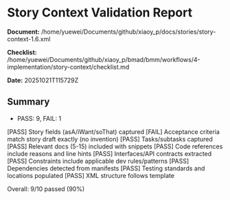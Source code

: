 # Story Context Validation Report

**Document:** /home/yuewei/Documents/github/xiaoy_p/docs/stories/story-context-1.6.xml

**Checklist:** /home/yuewei/Documents/github/xiaoy_p/bmad/bmm/workflows/4-implementation/story-context/checklist.md

**Date:** 20251021T115729Z

## Summary
- PASS: 9, FAIL: 1

[PASS] Story fields (asA/iWant/soThat) captured
[FAIL] Acceptance criteria match story draft exactly (no invention)
[PASS] Tasks/subtasks captured
[PASS] Relevant docs (5-15) included with snippets
[PASS] Code references include reasons and line hints
[PASS] Interfaces/API contracts extracted
[PASS] Constraints include applicable dev rules/patterns
[PASS] Dependencies detected from manifests
[PASS] Testing standards and locations populated
[PASS] XML structure follows template

Overall: 9/10 passed (90%)
